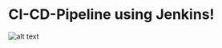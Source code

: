 # CI-CD-Pipeline using Jenkins!

![alt text](https://github.com/sumyak/CI-CD-Pipeline/blob/master/SS/Screenshot%20(365).png?raw=true)
